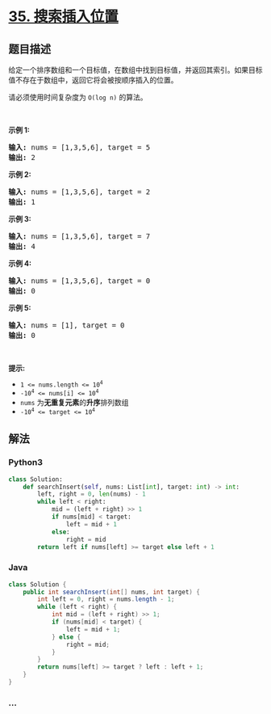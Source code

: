 # [35. 搜索插入位置](https://leetcode-cn.com/problems/search-insert-position)



## 题目描述

<!-- 这里写题目描述 -->

<p>给定一个排序数组和一个目标值，在数组中找到目标值，并返回其索引。如果目标值不存在于数组中，返回它将会被按顺序插入的位置。</p>

<p>请必须使用时间复杂度为 <code>O(log n)</code> 的算法。</p>

<p> </p>

<p><strong>示例 1:</strong></p>

<pre>
<strong>输入:</strong> nums = [1,3,5,6], target = 5
<strong>输出:</strong> 2
</pre>

<p><strong>示例 2:</strong></p>

<pre>
<strong>输入:</strong> nums = [1,3,5,6], target = 2
<strong>输出:</strong> 1
</pre>

<p><strong>示例 3:</strong></p>

<pre>
<strong>输入:</strong> nums = [1,3,5,6], target = 7
<strong>输出:</strong> 4
</pre>

<p><strong>示例 4:</strong></p>

<pre>
<strong>输入:</strong> nums = [1,3,5,6], target = 0
<strong>输出:</strong> 0
</pre>

<p><strong>示例 5:</strong></p>

<pre>
<strong>输入:</strong> nums = [1], target = 0
<strong>输出:</strong> 0
</pre>

<p> </p>

<p><strong>提示:</strong></p>

<ul>
	<li><code>1 <= nums.length <= 10<sup>4</sup></code></li>
	<li><code>-10<sup>4</sup> <= nums[i] <= 10<sup>4</sup></code></li>
	<li><code>nums</code> 为<strong>无重复元素</strong>的<strong>升序</strong>排列数组</li>
	<li><code>-10<sup>4</sup> <= target <= 10<sup>4</sup></code></li>
</ul>


## 解法

<!-- 这里可写通用的实现逻辑 -->

<!-- tabs:start -->

### **Python3**

<!-- 这里可写当前语言的特殊实现逻辑 -->

```python
class Solution:
    def searchInsert(self, nums: List[int], target: int) -> int:
        left, right = 0, len(nums) - 1
        while left < right:
            mid = (left + right) >> 1
            if nums[mid] < target:
                left = mid + 1
            else:
                right = mid
        return left if nums[left] >= target else left + 1
```

### **Java**

<!-- 这里可写当前语言的特殊实现逻辑 -->

```java
class Solution {
    public int searchInsert(int[] nums, int target) {
        int left = 0, right = nums.length - 1;
        while (left < right) {
            int mid = (left + right) >> 1;
            if (nums[mid] < target) {
                left = mid + 1;
            } else {
                right = mid;
            }
        }
        return nums[left] >= target ? left : left + 1;
    }
}
```

### **...**

```

```

<!-- tabs:end -->

